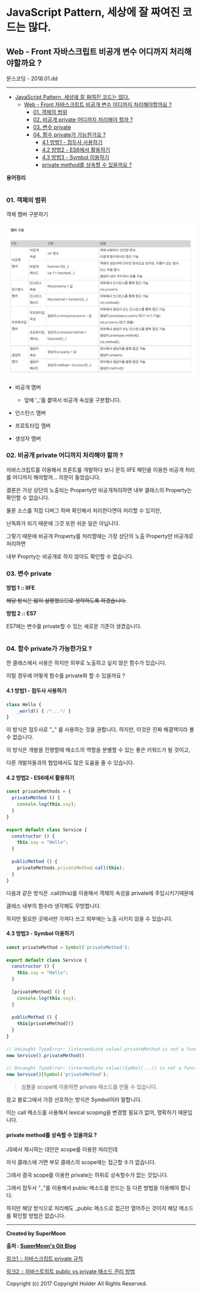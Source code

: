 # JavaScript Pattern, 세상에 잘 짜여진 코드는 많다.
## Web - Front 자바스크립트 비공개 변수 어디까지 처리해야할까요 ?

<div class="pull-right"> 문스코딩 - 2018.01.dd </div>

---

<!-- @import "[TOC]" {cmd="toc" depthFrom=1 depthTo=6 orderedList=false} -->
<!-- code_chunk_output -->

* [JavaScript Pattern, 세상에 잘 짜여진 코드는 많다.](#javascript-pattern-세상에-잘-짜여진-코드는-많다)
	* [Web - Front 자바스크립트 비공개 변수 어디까지 처리해야할까요 ?](#web-front-자바스크립트-비공개-변수-어디까지-처리해야할까요)
		* [01. 객체의 범위](#01-객체의-범위)
		* [02. 비공개 private 어디까지 처리해야 할까 ?](#02-비공개-private-어디까지-처리해야-할까)
		* [03. 변수 private](#03-변수-private)
		* [04. 함수 private가 가능한가요 ?](#04-함수-private가-가능한가요)
			* [4.1 방법1 - 접두사 사용하기](#41-방법1-접두사-사용하기)
			* [4.2 방법2 - ES6에서 활용하기](#42-방법2-es6에서-활용하기)
			* [4.3 방법3 - Symbol 이용하기](#43-방법3-symbol-이용하기)
			* [private method를 상속할 수 있을까요 ?](#private-method를-상속할-수-있을까요)

<!-- /code_chunk_output -->


**용어정리**
```

```

### 01. 객체의 범위

객체 맴버 구분하기

![](./img/01_jsPattern_privateRange.png)

- 비공개 맴버
    - 앞에 '\_'를 붙여서 비공개 속성을 구분합니다.

- 인스턴스 맴버

- 프로토타입 맴버

- 생성자 맴버

### 02. 비공개 private 어디까지 처리해야 할까 ?

자바스크립트를 이용해서 프론트를 개발하다 보니 문득 IIFE 패턴을 이용한 비공개 처리를 어디까지 해야할까... 의문이 들었습니다.

결론은 가상 상단의 노출되는 Property만 비공개처리하면 내부 클래스의 Property는 확인할 수 없습니다.

물론 소스를 직접 디버그 하며 확인해서 처리한다면야 처리할 수 있지만,

난독화가 되기 때문에 그것 또한 쉬운 일은 아닙니다.

그렇기 때문에 비공개 Property를 처리할때는 가장 상단의 노출 Property만 비공개로 처리하면

내부 Proprty는 비공개로 하지 않아도 확인할 수 없습니다.

### 03. 변수 private

**방법 1 :: IIFE**

~~해당 방식은 많이 설명했으므로 생략하도록 하겠습니다.~~

**방법 2 :: ES7**

ES7에는 변수를 private할 수 있는 새로운 기준이 생겼습니다.

```js

```

### 04. 함수 private가 가능한가요 ?

한 클래스에서 사용은 하지만 외부로 노출하고 싶지 않은 함수가 있습니다.

이럴 경우에 어떻게 함수를 private화 할 수 있을까요 ?

#### 4.1 방법1 - 접두사 사용하기

```js
class Hello {
    _world() { /*...*/ }
}
```
이 방식은 접두사로 "\_" 를 사용하는 것을 권합니다. 하지만, 이것은 진짜 해결책이라 볼 수 없습니다.

이 방식은 개발을 진행할때 메소드의 역할을 분별할 수 있는 좋은 키워드가 될 것이고,

다른 개발자들과의 협업에서도 많은 도움을 줄 수 있습니다.

#### 4.2 방법2 - ES6에서 활용하기

```js
const privateMethods = {
  privateMethod () {
    console.log(this.say);
  }
}

export default class Service {
  constructor () {
    this.say = "Hello";
  }

  publicMethod () {
    privateMethods.privateMethod.call(this);
  }
}
```

다음과 같은 방식은 .call(this)를 이용해서 객체의 속성을 private에 주입시키기때문에

클래스 내부의 함수라 생각해도 무방합니다.

하지만 필요한 곳에서만 가져다 쓰고 외부에는 노출 시키지 않을 수 있습니다.

#### 4.3 방법3 - Symbol 이용하기

```js
const privateMethod = Symbol('privateMethod');

export default class Service {
  constructor () {
    this.say = "Hello";
  }

  [privateMethod] () {
    console.log(this.say);
  }

  publicMethod () {
    this[privateMethod]()
  }
}

// Uncaught TypeError: (intermediate value).privateMethod is not a function
new Service().privateMethod()

// Uncaught TypeError: (intermediate value)[Symbol(...)] is not a function
new Service()[Symbol('privateMethod');
```

> 심볼을 scope에 이용하면 private 매소드를 만들 수 있습니다.

참고 블로그에서 가장 선호하는 방식은 Symbol이라 말합니다.

이는 call 메소드를 사용해서 lexical scoping을 변경할 필요가 없어, 명확하기 때문입니다.

#### private method를 상속할 수 있을까요 ?

JS에서 제시하는 대안은 scope를 이용한 처리인데

자식 클래스에 가면 부모 클래스의 scope에는 접근할 수가 없습니다.

그래서 결국 scope를 이용한 private는 하위로 상속할수가 없는 것입니다.

그래서 접두사 "\_"를 이용해서 public 메소드를 만드는 등 다른 방법을 이용해야 합니다.

하지만 해당 방식으로 처리해도 \_public 메소드로 접근만 열어주는 것이지 해당 메소드를 확인할 방법은 없습니다.

---

**Created by SuperMoon**

**출처 : [SuperMoon's Git Blog](https://github.com/jm921106)**

[링크1 :: 자바스크립트 private 규칙 ](http://huns.me/development/516)

[링크2 :: 자바스트립트 public vs private 매소드 관리 방법 ](https://medium.com/@davidrhyswhite/private-members-in-es6-db1ccd6128a5)


Copyright (c) 2017 Copyright Holder All Rights Reserved.
